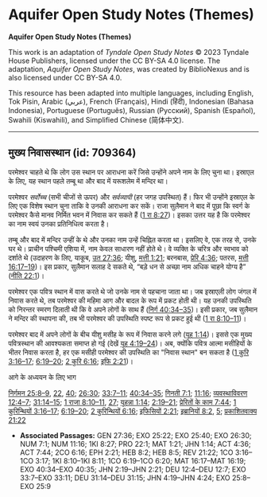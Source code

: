 # Aquifer Open Study Notes (Themes)

**Aquifer Open Study Notes (Themes)**

This work is an adaptation of *Tyndale Open Study Notes* © 2023 Tyndale House Publishers, licensed under the CC BY\-SA 4\.0 license. The adaptation, *Aquifer Open Study Notes*, was created by BiblioNexus and is also licensed under CC BY\-SA 4\.0\.

This resource has been adapted into multiple languages, including English, Tok Pisin, Arabic (عربي), French (Français), Hindi (हिंदी), Indonesian (Bahasa Indonesia), Portuguese (Português), Russian (Русский), Spanish (Español), Swahili (Kiswahili), and Simplified Chinese (简体中文).



--------------------------------

## मुख्य निवासस्थान (id: 709364)

परमेश्वर चाहते थे कि लोग उस स्थान पर आराधना करें जिसे उन्होंने अपने नाम के लिए चुना था। इस्राएल के लिए, यह स्थान पहले तम्बू था और बाद में यरूशलेम में मन्दिर था।

परमेश्वर *सर्वोच्च* (सभी चीजों से ऊपर) और *सर्वव्यापी* (हर जगह उपस्थित) हैं। फिर भी उन्होंने इस्राएल के लिए एक विशेष स्थान चुना ताकि वे उनकी आराधना कर सकें। राजा सुलैमान ने बाद में पूछा कि स्वर्ग के परमेश्वर कैसे मानव निर्मित भवन में निवास कर सकते हैं ([1 रा 8:27](https://ref.ly/1Kgs8:27))। इसका उत्तर यह है कि परमेश्वर का नाम स्वयं उनका प्रतिनिधित्व करता है।

तम्बू और बाद में मन्दिर उन्हीं के थे और उनका नाम उन्हें चिह्नित करता था। इसलिए वे, एक तरह से, उनके घर थे। प्राचीन पश्चिमी एशिया में, नाम केवल साधारण नहीं होते थे। वे व्यक्ति के चरित्र और स्वभाव को दर्शाते थे (उदाहरण के लिए, याकूब, [उत 27:36](https://ref.ly/Gen27:36); यीशु, [मत्ती 1:21](https://ref.ly/Matt1:21); बरनबास, [प्रेरि 4:36](https://ref.ly/Acts4:36); पतरस, [मत्ती 16:17–19](https://ref.ly/Matt16:17-Matt16:19))। इस प्रकार, सुलैमान सलाह दे सकते थे, “बड़े धन से अच्छा नाम अधिक चाहने योग्य है” ([नीति 22:1](https://ref.ly/Prov22:1))।

परमेश्वर एक पवित्र स्थान में वास करते थे जो उनके नाम से पहचाना जाता था। जब इस्राएली लोग जंगल में निवास करते थे, तब परमेश्वर की महिमा आग और बादल के रूप में प्रकट होती थी। यह उनकी उपस्थिति को निरन्तर स्मरण दिलाती थी कि वे अपने लोगों के साथ हैं ([निर्ग 40:34–35](https://ref.ly/Exod40:34-Exod40:35))। इसी प्रकार, जब सुलैमान ने मन्दिर की स्थापना की, तब भी परमेश्वर की उपस्थिति स्पष्ट रूप से प्रकट हुई थी ([1 रा 8:10–11](https://ref.ly/1Kgs8:10-1Kgs8:11))।

परमेश्वर बाद में अपने लोगों के बीच यीशु मसीह के रूप में निवास करने लगे ([यूह 1:14](https://ref.ly/John1:14))। इससे एक मुख्य पवित्रस्थान की आवश्यकता समाप्त हो गई (देखें [यूह 4:19–24](https://ref.ly/John4:19-John4:24))। अब, क्योंकि पवित्र आत्मा मसीहियों के भीतर निवास करता है, हर एक मसीही परमेश्वर की उपस्थिति का "निवास स्थान" बन सकता है ([1 कुरि 3:16–17](https://ref.ly/1Cor3:16-1Cor3:17); [6:19–20](https://ref.ly/1Cor6:19-1Cor6:20); [2 कुरि 6:16](https://ref.ly/2Cor6:16); [इफि 2:21](https://ref.ly/Eph2:21))।

आगे के अध्ययन के लिए भाग

[निर्गमन 25:8–9](https://ref.ly/Exod25:8-Exod25:9), [22](https://ref.ly/Exod25:22), [40](https://ref.ly/Exod25:40); [26:30](https://ref.ly/Exod26:30); [33:7–11](https://ref.ly/Exod33:7-Exod33:11); [40:34–35](https://ref.ly/Exod40:34-Exod40:35); [गिनती 7:1](https://ref.ly/Num7:1); [11:16](https://ref.ly/Num11:16); [व्यवस्थाविवरण 12:4–7](https://ref.ly/Deut12:4-Deut12:7); [31:14–15](https://ref.ly/Deut31:14-Deut31:15); [1 राजा 8:10–11](https://ref.ly/1Kgs8:10-1Kgs8:11), [27](https://ref.ly/1Kgs8:27); [यूहन्ना 1:14](https://ref.ly/John1:14); [2:19–21](https://ref.ly/John2:19-John2:21); [प्रेरितों के काम 7:44](https://ref.ly/Acts7:44); [1 कुरिन्थियों 3:16–17](https://ref.ly/1Cor3:16-1Cor3:17); [6:19–20](https://ref.ly/1Cor6:19-1Cor6:20); [2 कुरिन्थियों 6:16](https://ref.ly/2Cor6:16); [इफिसियों 2:21](https://ref.ly/Eph2:21); [इब्रानियों 8:2](https://ref.ly/Heb8:2), [5](https://ref.ly/Heb8:5); [प्रकाशितवाक्य 21:22](https://ref.ly/Rev21:22)

* **Associated Passages:** GEN 27:36; EXO 25:22; EXO 25:40; EXO 26:30; NUM 7:1; NUM 11:16; 1KI 8:27; PRO 22:1; MAT 1:21; JHN 1:14; ACT 4:36; ACT 7:44; 2CO 6:16; EPH 2:21; HEB 8:2; HEB 8:5; REV 21:22; 1CO 3:16–1CO 3:17; 1KI 8:10–1KI 8:11; 1CO 6:19–1CO 6:20; MAT 16:17–MAT 16:19; EXO 40:34–EXO 40:35; JHN 2:19–JHN 2:21; DEU 12:4–DEU 12:7; EXO 33:7–EXO 33:11; DEU 31:14–DEU 31:15; JHN 4:19–JHN 4:24; EXO 25:8–EXO 25:9

